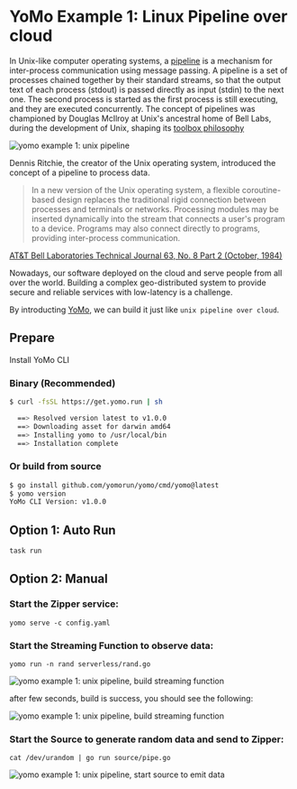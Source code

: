 # YoMo Example 1: Linux Pipeline over cloud

In Unix-like computer operating systems, a [pipeline](<https://en.wikipedia.org/wiki/Pipeline_(Unix)>) is a mechanism for inter-process communication using message passing. A pipeline is a set of processes chained together by their standard streams, so that the output text of each process (stdout) is passed directly as input (stdin) to the next one. The second process is started as the first process is still executing, and they are executed concurrently. The concept of pipelines was championed by Douglas McIlroy at Unix's ancestral home of Bell Labs, during the development of Unix, shaping its [toolbox philosophy](https://en.wikipedia.org/wiki/Unix_philosophy)

![yomo example 1: unix pipeline](https://yomo.run/1.5/the-linux-programming-interface.png)

Dennis Ritchie, the creator of the Unix operating system, introduced the concept of a pipeline to process data.

> In a new version of the Unix operating system, a flexible coroutine-based design replaces the traditional rigid connection between processes and terminals or networks. Processing modules may be inserted dynamically into the stream that connects a user's program to a device. Programs may also connect directly to programs, providing inter-process communication.

[AT&T Bell Laboratories Technical Journal 63, No. 8 Part 2 (October, 1984)](https://www.bell-labs.com/usr/dmr/www/st.html)

Nowadays, our software deployed on the cloud and serve people from all over the world. Building a complex geo-distributed system to provide secure and reliable services with low-latency is a challenge.

By introducting [YoMo](https://yomo.run), we can build it just like `unix pipeline over cloud`.

## Prepare

Install YoMo CLI

### Binary (Recommended)

```bash
$ curl -fsSL https://get.yomo.run | sh

  ==> Resolved version latest to v1.0.0
  ==> Downloading asset for darwin amd64
  ==> Installing yomo to /usr/local/bin
  ==> Installation complete
```

### Or build from source

```bash
$ go install github.com/yomorun/yomo/cmd/yomo@latest
$ yomo version
YoMo CLI Version: v1.0.0
```

## Option 1: Auto Run

`task run`

## Option 2: Manual

### Start the Zipper service:

`yomo serve -c config.yaml`

### Start the Streaming Function to observe data:

`yomo run -n rand serverless/rand.go`

![yomo example 1: unix pipeline, build streaming function](https://yomo.run/1.5/2-sfn1.png)

after few seconds, build is success, you should see the following:

![yomo example 1: unix pipeline, build streaming function](https://yomo.run/1.5/2-sfn2.png)

### Start the Source to generate random data and send to Zipper:

`cat /dev/urandom | go run source/pipe.go`

![yomo example 1: unix pipeline, start source to emit data](https://yomo.run/1.5/3-source.png)
